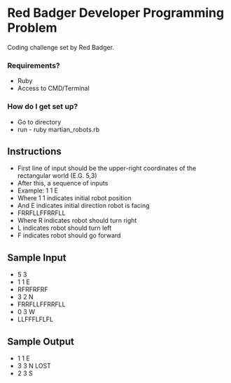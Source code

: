 # Red Badger Developer Programming Problem #
Coding challenge set by Red Badger.

### Requirements? ###

* Ruby
* Access to CMD/Terminal

### How do I get set up? ###

* Go to directory
* run - ruby martian_robots.rb

## Instructions ##
* First line of input should be the upper-right coordinates of the rectangular world (E.G. 5,3)
* After this, a sequence of inputs
* Example: 1 1 E
 * Where 1 1 indicates initial robot position
 * And E indicates initial direction robot is facing
* FRRFLLFFRRFLL
 * Where R indicates robot should turn right
 * L indicates robot should turn left
 * F indicates robot should go forward


## Sample Input ##
* 5 3
* 1 1 E
* RFRFRFRF
* 3 2 N
* FRRFLLFFRRFLL
* 0 3 W
* LLFFFLFLFL

## Sample Output ##
* 1 1 E
* 3 3 N LOST
* 2 3 S